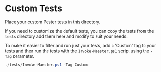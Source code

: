 # Custom Tests

Place your custom Pester tests in this directory.

If you need to customize the default tests, you can copy the tests from the `tests` directory add them here and modify to suit your needs.

To make it easier to filter and run just your tests, add a 'Custom' tag to your tests and then run the tests with the `Invoke-Maester.ps1` script using the `-Tag` parameter.

```powershell
./tests/Invoke-Maester.ps1 -Tag Custom
```
